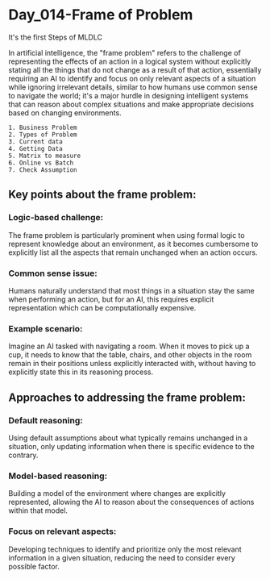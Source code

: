 # Day_014-Frame of Problem
It's the first Steps of MLDLC

In artificial intelligence, the "frame problem" refers to the challenge of representing the effects of an action in a logical system without explicitly stating all the things that do not change as a result of that action, essentially requiring an AI to identify and focus on only relevant aspects of a situation while ignoring irrelevant details, similar to how humans use common sense to navigate the world; it's a major hurdle in designing intelligent systems that can reason about complex situations and make appropriate decisions based on changing environments. 

```
1. Business Problem
2. Types of Problem
3. Current data
4. Getting Data
5. Matrix to measure
6. Online vs Batch
7. Check Assumption

```


## Key points about the frame problem:
### Logic-based challenge:
The frame problem is particularly prominent when using formal logic to represent knowledge about an environment, as it becomes cumbersome to explicitly list all the aspects that remain unchanged when an action occurs. 

### Common sense issue:
Humans naturally understand that most things in a situation stay the same when performing an action, but for an AI, this requires explicit representation which can be computationally expensive. 

### Example scenario:
Imagine an AI tasked with navigating a room. When it moves to pick up a cup, it needs to know that the table, chairs, and other objects in the room remain in their positions unless explicitly interacted with, without having to explicitly state this in its reasoning process. 

## Approaches to addressing the frame problem:
### Default reasoning:
Using default assumptions about what typically remains unchanged in a situation, only updating information when there is specific evidence to the contrary. 

### Model-based reasoning:
Building a model of the environment where changes are explicitly represented, allowing the AI to reason about the consequences of actions within that model. 
### Focus on relevant aspects:
Developing techniques to identify and prioritize only the most relevant information in a given situation, reducing the need to consider every possible factor. 